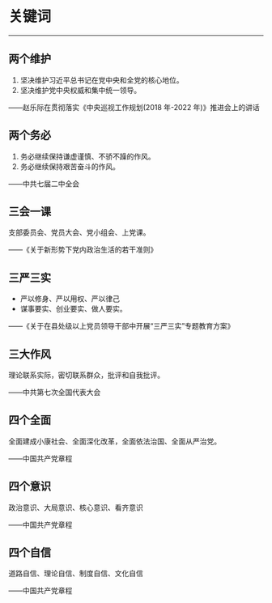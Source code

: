 # 关键词
***

## 两个维护
1. 坚决维护习近平总书记在党中央和全党的核心地位。
2. 坚决维护党中央权威和集中统一领导。

——赵乐际在贯彻落实《中央巡视工作规划(2018 年-2022 年)》推进会上的讲话

## 两个务必
1. 务必继续保持谦虚谨慎、不骄不躁的作风。
2. 务必继续保持艰苦奋斗的作风。

——中共七届二中全会

## 三会一课
支部委员会、党员大会、党小组会、上党课。 

——《关于新形势下党内政治生活的若干准则》

## 三严三实
- 严以修身、严以用权、严以律己
- 谋事要实、创业要实、做人要实。

——《关于在县处级以上党员领导干部中开展“三严三实”专题教育方案》

## 三大作风
理论联系实际，密切联系群众，批评和自我批评。

——中共第七次全国代表大会

## 四个全面
全面建成小康社会、全面深化改革，全面依法治国、全面从严治党。

——中国共产党章程

## 四个意识
政治意识、大局意识、核心意识、看齐意识

——中国共产党章程

## 四个自信
道路自信、理论自信、制度自信、文化自信

——中国共产党章程




